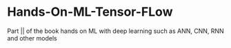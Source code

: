 # Hands-On-ML-Tensor-FLow
Part || of the book hands on ML with deep learning such as ANN, CNN, RNN and other models
